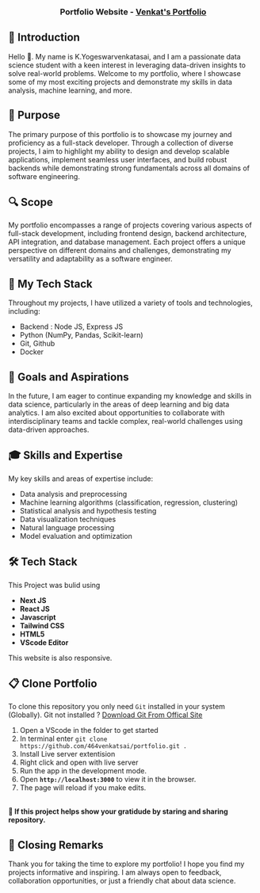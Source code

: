 <h3 align="center">
  Portfolio Website -
  <a href="https://venkatsai464.vercel.app/" title="Venkatsai's Portfolio"> Venkat's Portfolio</a>
</h3>

##  🎤 Introduction
 Hello 👋. My name is K.Yogeswarvenkatasai, and I am a passionate data science student with a keen interest in leveraging data-driven insights to solve real-world problems. Welcome to my portfolio, where I showcase some of my most exciting projects and demonstrate my skills in data analysis, machine learning, and more.

## 🎯 Purpose
The primary purpose of this portfolio is to showcase my journey and proficiency as a full-stack developer. Through a collection of diverse projects, I aim to highlight my ability to design and develop scalable applications, implement seamless user interfaces, and build robust backends while demonstrating strong fundamentals across all domains of software engineering.

## 🔍 Scope
My portfolio encompasses a range of projects covering various aspects of full-stack development, including frontend design, backend architecture, API integration, and database management. Each project offers a unique perspective on different domains and challenges, demonstrating my versatility and adaptability as a software engineer.

## 🥷 My Tech Stack
Throughout my projects, I have utilized a variety of tools and technologies, including:
<ul>
  <li>Backend : Node JS, Express JS</li>
  <li>Python (NumPy, Pandas, Scikit-learn)</li>
  <li>Git, Github</li>
  <li>Docker</li>
</ul>

## 🌟 Goals and Aspirations
In the future, I am eager to continue expanding my knowledge and skills in data science, particularly in the areas of deep learning and big data analytics. I am also excited about opportunities to collaborate with interdisciplinary teams and tackle complex, real-world challenges using data-driven approaches.

##  🎓 Skills and Expertise
My key skills and areas of expertise include:
<ul>
  <li>Data analysis and preprocessing</li>
  <li>Machine learning algorithms (classification, regression, clustering)</li>
  <li>Statistical analysis and hypothesis testing</li>
  <li>Data visualization techniques</li>
  <li>Natural language processing</li>
  <li>Model evaluation and optimization</li>
</ul>


## 🛠️ Tech Stack
  This Project was bulid using 
  - **Next JS**
  - **React JS**
  - **Javascript**
  - **Tailwind CSS**
  - **HTML5**
  - **VScode Editor**

This website is also responsive.


## 📋 Clone Portfolio
To clone this repository you only need `Git` installed in your system (Globally).
Git not installed ? <a href="https://git-scm.com/download/win">Download Git From Offical Site</a>
1. Open a VScode in the folder to get started
2. In terminal enter `git clone https://github.com/464venkatsai/portfolio.git .`
3. Install Live server extentision
4. Right click and open with live server
5. Run the app in the development mode.
6. Open **`http://localhost:3000`** to view it in the browser.
7. The page will reload if you make edits.
<br>
<strong>🤝 If this project helps show your gratidude by staring and sharing repository.</strong>

## 🎉 Closing Remarks
Thank you for taking the time to explore my portfolio! I hope you find my projects informative and inspiring. I am always open to feedback, collaboration opportunities, or just a friendly chat about data science.

  

